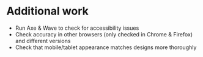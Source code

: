# Additional work

- Run Axe & Wave to check for accessibility issues
- Check accuracy in other browsers (only checked in Chrome & Firefox) and different versions
- Check that mobile/tablet appearance matches designs more thoroughly
